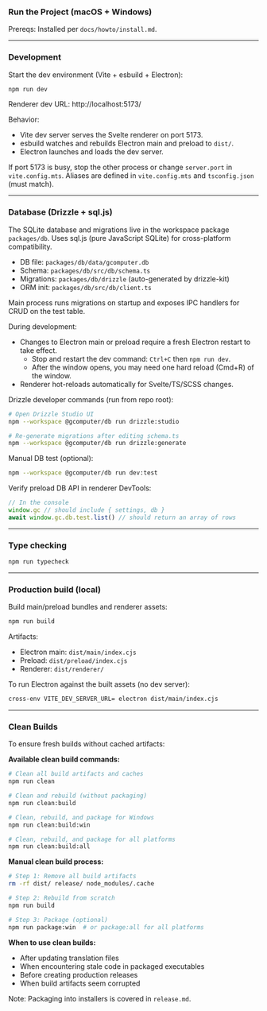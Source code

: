 ### Run the Project (macOS + Windows)

Prereqs: Installed per `docs/howto/install.md`.

---

### Development

Start the dev environment (Vite + esbuild + Electron):
```bash
npm run dev
```

Renderer dev URL: http://localhost:5173/

Behavior:
- Vite dev server serves the Svelte renderer on port 5173.
- esbuild watches and rebuilds Electron main and preload to `dist/`.
- Electron launches and loads the dev server.

If port 5173 is busy, stop the other process or change `server.port` in `vite.config.mts`.
Aliases are defined in `vite.config.mts` and `tsconfig.json` (must match).

---

### Database (Drizzle + sql.js)

The SQLite database and migrations live in the workspace package `packages/db`. Uses sql.js (pure JavaScript SQLite) for cross-platform compatibility.

- DB file: `packages/db/data/gcomputer.db`
- Schema: `packages/db/src/db/schema.ts`
- Migrations: `packages/db/drizzle` (auto-generated by drizzle-kit)
- ORM init: `packages/db/src/db/client.ts`

Main process runs migrations on startup and exposes IPC handlers for CRUD on the test table.

During development:
- Changes to Electron main or preload require a fresh Electron restart to take effect.
  - Stop and restart the dev command: `Ctrl+C` then `npm run dev`.
  - After the window opens, you may need one hard reload (Cmd+R) of the window.
- Renderer hot-reloads automatically for Svelte/TS/SCSS changes.

Drizzle developer commands (run from repo root):
```bash
# Open Drizzle Studio UI
npm --workspace @gcomputer/db run drizzle:studio

# Re-generate migrations after editing schema.ts
npm --workspace @gcomputer/db run drizzle:generate
```

Manual DB test (optional):
```bash
npm --workspace @gcomputer/db run dev:test
```

Verify preload DB API in renderer DevTools:
```js
// In the console
window.gc // should include { settings, db }
await window.gc.db.test.list() // should return an array of rows
```

---

### Type checking
```bash
npm run typecheck
```

---

### Production build (local)

Build main/preload bundles and renderer assets:
```bash
npm run build
```

Artifacts:
- Electron main: `dist/main/index.cjs`
- Preload: `dist/preload/index.cjs`
- Renderer: `dist/renderer/`

To run Electron against the built assets (no dev server):
```bash
cross-env VITE_DEV_SERVER_URL= electron dist/main/index.cjs
```

---

### Clean Builds

To ensure fresh builds without cached artifacts:

**Available clean build commands:**
```bash
# Clean all build artifacts and caches
npm run clean

# Clean and rebuild (without packaging)
npm run clean:build

# Clean, rebuild, and package for Windows
npm run clean:build:win

# Clean, rebuild, and package for all platforms
npm run clean:build:all
```

**Manual clean build process:**
```bash
# Step 1: Remove all build artifacts
rm -rf dist/ release/ node_modules/.cache

# Step 2: Rebuild from scratch
npm run build

# Step 3: Package (optional)
npm run package:win  # or package:all for all platforms
```

**When to use clean builds:**
- After updating translation files
- When encountering stale code in packaged executables
- Before creating production releases
- When build artifacts seem corrupted

Note: Packaging into installers is covered in `release.md`.


